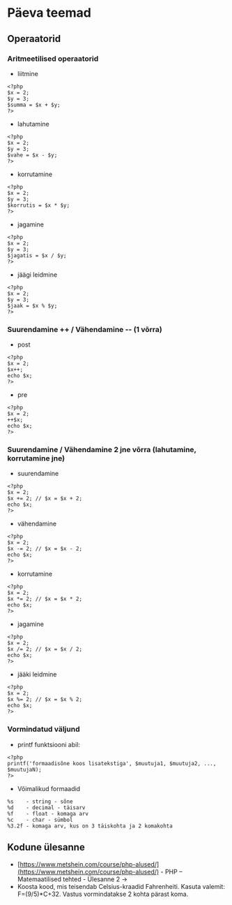 # Päeva teemad
## Operaatorid
### Aritmeetilised operaatorid
* liitmine
```
<?php
$x = 2;
$y = 3;
$summa = $x + $y;
?>
```
* lahutamine
```
<?php
$x = 2;
$y = 3;
$vahe = $x - $y;
?>
```
* korrutamine
```
<?php
$x = 2;
$y = 3;
$korrutis = $x * $y;
?>
```
* jagamine
```
<?php
$x = 2;
$y = 3;
$jagatis = $x / $y;
?>
```
* jäägi leidmine
```
<?php
$x = 2;
$y = 3;
$jaak = $x % $y;
?>
```
### Suurendamine ++ / Vähendamine -- (1 võrra)
* post
```
<?php
$x = 2;
$x++;
echo $x;
?>
```
* pre
```
<?php
$x = 2;
++$x;
echo $x;
?>
```
### Suurendamine / Vähendamine 2 jne võrra (lahutamine, korrutamine jne)
* suurendamine
```
<?php
$x = 2;
$x += 2; // $x = $x + 2;
echo $x;
?>
```
* vähendamine
```
<?php
$x = 2;
$x -= 2; // $x = $x - 2;
echo $x;
?>
```
* korrutamine
```
<?php
$x = 2;
$x *= 2; // $x = $x * 2;
echo $x;
?>
```
* jagamine
```
<?php
$x = 2;
$x /= 2; // $x = $x / 2;
echo $x;
?>
```
* jääki leidmine
```
<?php
$x = 2;
$x %= 2; // $x = $x % 2;
echo $x;
?>
```
### Vormindatud väljund
* printf funktsiooni abil:
```
<?php
printf('formaadisõne koos lisatekstiga', $muutuja1, $muutuja2, ..., $muutujaN);
?>
```
* Võimalikud formaadid
```
%s    - string - sõne
%d    - decimal - täisarv
%f    - float - komaga arv
%c    - char - sümbol
%3.2f - komaga arv, kus on 3 täiskohta ja 2 komakohta
```
## Kodune ülesanne
* [https://www.metshein.com/course/php-alused/](https://www.metshein.com/course/php-alused/) - PHP – Matemaatilised tehted - Ülesanne 2 ->
* Koosta kood, mis teisendab Celsius-kraadid Fahrenheiti. Kasuta valemit: F=(9/5)*C+32. Vastus vormindatakse 2 kohta pärast koma.